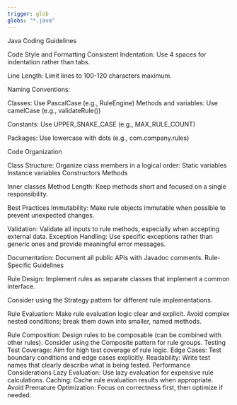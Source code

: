 ```yaml
---
trigger: glob
globs: "*.java"
---
```


Java Coding Guidelines

Code Style and Formatting
Consistent Indentation: Use 4 spaces for indentation rather than tabs.

Line Length: Limit lines to 100-120 characters maximum.

Naming Conventions:

Classes: Use PascalCase (e.g., RuleEngine)
Methods and variables: Use camelCase (e.g., validateRule())

Constants: Use UPPER_SNAKE_CASE (e.g., MAX_RULE_COUNT)

Packages: Use lowercase with dots (e.g., com.company.rules)


Code Organization

Class Structure: Organize class members in a logical order:
Static variables
Instance variables
Constructors
Methods

Inner classes
Method Length: Keep methods short and focused on a single responsibility.

Best Practices
Immutability: Make rule objects immutable when possible to prevent unexpected changes.

Validation: Validate all inputs to rule methods, especially when accepting external data.
Exception Handling: Use specific exceptions rather than generic ones and provide meaningful error messages.

Documentation: Document all public APIs with Javadoc comments.
Rule-Specific Guidelines

Rule Design:
Implement rules as separate classes that implement a common interface.

Consider using the Strategy pattern for different rule implementations.

Rule Evaluation:
Make rule evaluation logic clear and explicit.
Avoid complex nested conditions; break them down into smaller, named methods.

Rule Composition:
Design rules to be composable (can be combined with other rules).
Consider using the Composite pattern for rule groups.
Testing
Test Coverage: Aim for high test coverage of rule logic.
Edge Cases: Test boundary conditions and edge cases explicitly.
Readability: Write test names that clearly describe what is being tested.
Performance Considerations
Lazy Evaluation: Use lazy evaluation for expensive rule calculations.
Caching: Cache rule evaluation results when appropriate.
Avoid Premature Optimization: Focus on correctness first, then optimize if needed.
